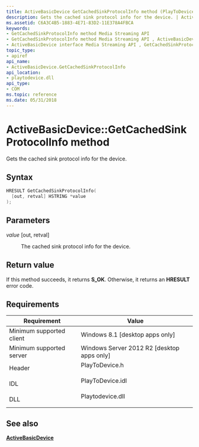 ```yaml
---
title: ActiveBasicDevice GetCachedSinkProtocolInfo method (PlayToDevice.h)
description: Gets the cached sink protocol info for the device. | ActiveBasicDevice GetCachedSinkProtocolInfo method (PlayToDevice.h)
ms.assetid: C6A3C4B5-1883-4E71-83D2-11E378A4FBCA
keywords:
- GetCachedSinkProtocolInfo method Media Streaming API
- GetCachedSinkProtocolInfo method Media Streaming API , ActiveBasicDevice interface
- ActiveBasicDevice interface Media Streaming API , GetCachedSinkProtocolInfo method
topic_type:
- apiref
api_name:
- ActiveBasicDevice.GetCachedSinkProtocolInfo
api_location:
- playtodevice.dll
api_type:
- COM
ms.topic: reference
ms.date: 05/31/2018
---
```


# ActiveBasicDevice::GetCachedSinkProtocolInfo method

Gets the cached sink protocol info for the device.

## Syntax


```C++
HRESULT GetCachedSinkProtocolInfo(
  [out, retval] HSTRING *value
);
```



## Parameters

<dl> <dt>

*value* \[out, retval\]
</dt> <dd>

The cached sink protocol info for the device.

</dd> </dl>

## Return value

If this method succeeds, it returns **S\_OK**. Otherwise, it returns an **HRESULT** error code.

## Requirements



| Requirement | Value |
|-------------------------------------|---------------------------------------------------------------------------------------------|
| Minimum supported client<br/> | Windows 8.1 \[desktop apps only\]<br/>                                                |
| Minimum supported server<br/> | Windows Server 2012 R2 \[desktop apps only\]<br/>                                     |
| Header<br/>                   | <dl> <dt>PlayToDevice.h</dt> </dl>   |
| IDL<br/>                      | <dl> <dt>PlayToDevice.idl</dt> </dl> |
| DLL<br/>                      | <dl> <dt>Playtodevice.dll</dt> </dl> |



## See also

<dl> <dt>

[**ActiveBasicDevice**](/previous-versions/windows/desktop/legacy/dn385755(v=vs.85))
</dt> </dl>

 


